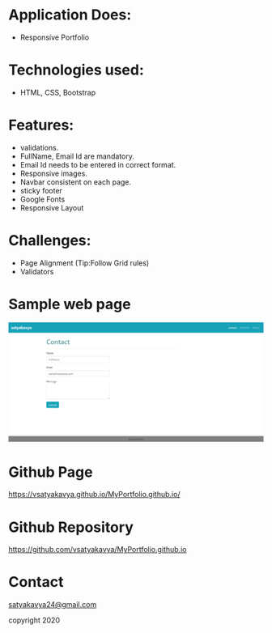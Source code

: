 # Application Does:
* Responsive Portfolio

# Technologies used:
* HTML, CSS, Bootstrap

# Features:
* validations.
* FullName, Email Id are mandatory.
* Email Id needs to be entered in correct format.
* Responsive images.
* Navbar consistent on each page.
* sticky footer
* Google Fonts
* Responsive Layout


# Challenges:
* Page Alignment (Tip:Follow Grid rules)
* Validators 

# Sample web page
![picture](contact.png)

# Github Page 
https://vsatyakavya.github.io/MyPortfolio.github.io/


# Github Repository

https://github.com/vsatyakavya/MyPortfolio.github.io

# Contact 
satyakavya24@gmail.com

copyright 2020
